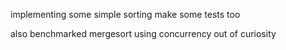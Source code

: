 implementing some simple sorting
make some tests too

also benchmarked mergesort using concurrency out of curiosity 